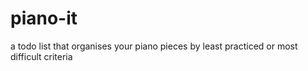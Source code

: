 # piano-it
a todo list that organises your piano pieces by least practiced or most difficult criteria 
